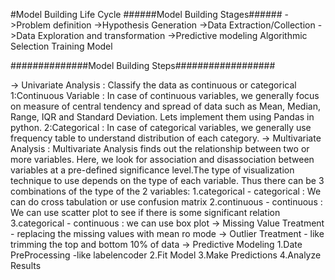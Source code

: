 #Model Building Life Cycle
######Model Building Stages######
		->Problem definition
		->Hypothesis Generation
		->Data Extraction/Collection
		->Data Exploration and transformation
		->Predictive modeling
			  Algorithmic Selection
			  Training Model

##############Model Building Steps##################

-> Univariate Analysis : Classify the data as continuous or categorical
		1:Continuous Variable : In case of continuous variables, we generally focus on measure of central tendency and spread of data such as Mean, Median, Range, IQR and Standard Deviation. Lets implement them using Pandas in python.
    2:Categorical : In case of categorical variables, we generally use frequency table to understand distribution of each category. 
-> Multivariate Analysis : Multivariate Analysis finds out the relationship between two or more variables. Here, we look for association and disassociation between variables at a pre-defined significance level.The type of visualization technique to use depends on the type of each variable. Thus there can be 3 combinations of the type of the 2 variables:
		1.categorical - categorical : We can do cross tabulation or use confusion matrix
		2.continuous - continuous : We can use scatter plot to see if there is some significant relation
		3.categorical - continuous : we can use box plot
-> Missing Value Treatment - replacing the missing values with mean ro mode
-> Outlier Treatment - like trimming the top and bottom 10% of data
-> Predictive Modeling
		1.Date PreProcessing -like labelencoder
		2.Fit Model
		3.Make Predictions
		4.Analyze Results
